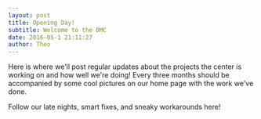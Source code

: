 ```yaml
---
layout: post
title: Opening Day!
subtitle: Welcome to the DMC
date: 2016-05-1 21:11:27
author: Theo
---
```

Here is where we'll post regular updates about the projects the center is working on and how well we're doing! Every three months should be accompanied by some cool pictures on our home page with the work we've done.

Follow our late nights, smart fixes, and sneaky workarounds here!
